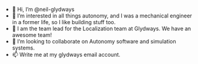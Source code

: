 - 👋 Hi, I’m @neil-glydways
- 👀 I’m interested in all things autonomy, and I was a mechanical engineer in a former life, so I like building stuff too.  
- 🌱 I am the team lead for the Localization team at Glydways.  We have an awesome team!
- 💞️ I’m looking to collaborate on Autonomy software and simulation systems.  
- 📫 Write me at my glydways email account.  
